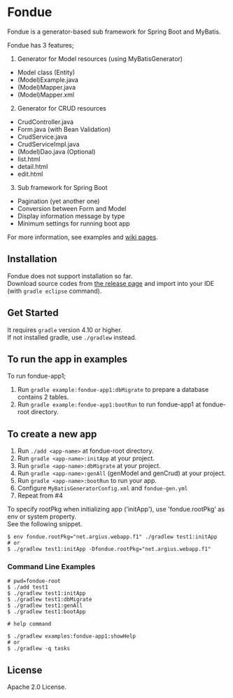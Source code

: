 Fondue
======

Fondue is a generator-based sub framework for Spring Boot and MyBatis.

Fondue has 3 features;
 1. Generator for Model resources (using MyBatisGenerator)
   * Model class (Entity)
   * (Model)Example.java
   * (Model)Mapper.java
   * (Model)Mapper.xml
 2. Generator for CRUD resources
   * CrudController.java
   * Form.java (with Bean Validation)
   * CrudService.java
   * CrudServiceImpl.java
   * (Model)Dao.java (Optional)
   * list.html
   * detail.html
   * edit.html
 3. Sub framework for Spring Boot
   * Pagination (yet another one)
   * Conversion between Form and Model
   * Display information message by type
   * Minimum settings for running boot app

For more information, see examples and [wiki pages](https://github.com/argius/fondue/wiki).


Installation
------------

Fondue does not support installation so far.  
Download source codes from [the release page](https://github.com/argius/fondue/releases) and import into your IDE (with `gradle eclipse` command).


Get Started
-----------

It requires `gradle` version 4.10 or higher.  
If not installed gradle, use `./gradlew` instead.

## To run the app in examples

To run fondue-app1;

1. Run `gradle example:fondue-app1:dbMigrate` to prepare a database contains 2 tables.
2. Run `gradle example:fondue-app1:bootRun` to run fondue-app1 at fondue-root directory.


## To create a new app

1. Run `./add <app-name>` at fondue-root directory.
2. Run `gradle <app-name>:initApp` at your project.
3. Run `gradle <app-name>:dbMigrate` at your project.
4. Run `gradle <app-name>:genAll` (genModel and genCrud) at your project.
5. Run `gradle <app-name>:bootRun` to run your app.
6. Configure `MyBatisGeneratorConfig.xml` and `fondue-gen.yml`
7. Repeat from #4

To specify rootPkg when initializing app ('initApp'), use 'fondue.rootPkg' as env or system property.  
See the following snippet.

```
$ env fondue.rootPkg="net.argius.webapp.f1" ./gradlew test1:initApp
# or
$ ./gradlew test1:initApp -Dfondue.rootPkg="net.argius.webapp.f1"
```

### Command Line Examples

```
# pwd=fondue-root
$ ./add test1
$ ./gradlew test1:initApp
$ ./gradlew test1:dbMigrate
$ ./gradlew test1:genAll
$ ./gradlew test1:bootApp
```

```
# help command

$ ./gradlew examples:fondue-app1:showHelp
# or
$ ./gradlew -q tasks
```


License
-------

Apache 2.0 License.
